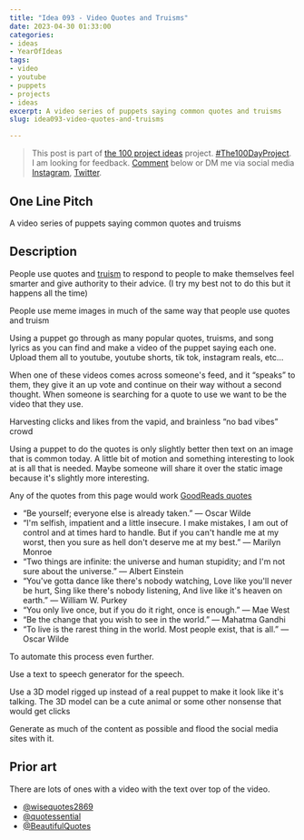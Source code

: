 ```yaml
---
title: "Idea 093 - Video Quotes and Truisms"
date: 2023-04-30 01:33:00
categories:
- ideas
- YearOfIdeas
tags:
- video
- youtube
- puppets
- projects
- ideas
excerpt: A video series of puppets saying common quotes and truisms
slug: idea093-video-quotes-and-truisms

---
```


> This post is part of [the 100 project ideas](/projects/2023-100-ideas/) project. [#The100DayProject](https://www.the100dayproject.org/). I am looking for feedback. <a href='#utterances-comments'>Comment</a> below or DM me via social media <a href="https://instagram.com/funvill" rel="nofollow noopener noreferrer"><i class="fab fa-fw fa-instagram" aria-hidden="true"></i><span class="label">Instagram</span></a>, <a href="https://twitter.com/funvill" rel="nofollow noopener noreferrer"><i class="fab fa-fw fa-twitter" aria-hidden="true"></i><span class="label">Twitter</span></a>.

## One Line Pitch

A video series of puppets saying common quotes and truisms

## Description

People use quotes and [truism](https://www.merriam-webster.com/dictionary/truism) to respond to people to make themselves feel smarter and give authority to their advice. (I try my best not to do this but it happens all the time)

People use meme images in much of the same way that people use quotes and truism

Using a puppet go through as many popular quotes, truisms, and song lyrics as you can find and make a video of the puppet saying each one. Upload them all to youtube, youtube shorts, tik tok, instagram reals, etc…

When one of these videos comes across someone's feed, and it “speaks” to them, they give it an up vote and continue on their way without a second thought. When someone is searching for a quote to use we want to be the video that they use.

Harvesting clicks and likes from the vapid, and brainless “no bad vibes” crowd

Using a puppet to do the quotes is only slightly better then text on an image that is common today. A little bit of motion and something interesting to look at is all that is needed. Maybe someone will share it over the static image because it's slightly more interesting.

Any of the quotes from this page would work [GoodReads quotes](https://www.goodreads.com/quotes)

- “Be yourself; everyone else is already taken.” ― Oscar Wilde
- “I'm selfish, impatient and a little insecure. I make mistakes, I am out of control and at times hard to handle. But if you can't handle me at my worst, then you sure as hell don't deserve me at my best.” ― Marilyn Monroe
- “Two things are infinite: the universe and human stupidity; and I'm not sure about the universe.” ― Albert Einstein
- “You've gotta dance like there's nobody watching, Love like you'll never be hurt, Sing like there's nobody listening, And live like it's heaven on earth.” ― William W. Purkey
- “You only live once, but if you do it right, once is enough.” ― Mae West
- “Be the change that you wish to see in the world.” ― Mahatma Gandhi
- “To live is the rarest thing in the world. Most people exist, that is all.” ― Oscar Wilde

To automate this process even further.

Use a text to speech generator for the speech.

Use a 3D model rigged up instead of a real puppet to make it look like it's talking. The 3D model can be a cute animal or some other nonsense that would get clicks

Generate as much of the content as possible and flood the social media sites with it.

## Prior art

There are lots of ones with a video with the text over top of the video.

- [@wisequotes2869](https://www.youtube.com/@wisequotes2869)
- [@quotessential](https://www.youtube.com/@quotessential)
- [@BeautifulQuotes](https://www.youtube.com/@BeautifulQuotes-RJTAbhishekRam/)
